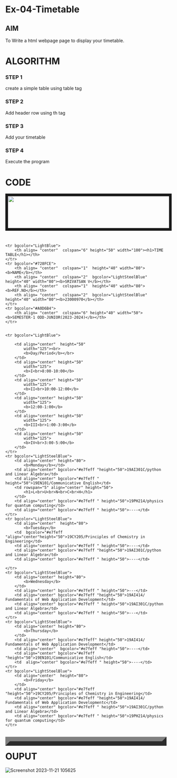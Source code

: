 # Ex-04-Timetable
## AIM
To Write a html webpage page to display your timetable.

# ALGORITHM
### STEP 1
create a simple table using table tag
### STEP 2
Add header row using th tag
### STEP 3
Add your timetable
### STEP 4
Execute the program

# CODE
<!DOCTYPE html>
<html>
    <head></head>
<body>
    <IMG src="C:\Users\admin\ODD2023-WT-Ex-03-Timetable\logo.png"
	height="100" width="788" align="center" border="8">
    <h1>     </h1>

<table border="14" cellspacing="0" align="left"  >
    
    <tr bgcolor="LightBlue">
        <th align= "center"  colspan="6" height="50" width="100"><h1>TIME TABLE</h1></th>
    </tr>
    <tr bgcolor="#728FCE">
        <th align= "center"  colspan="1"  height="40" width="80"><b>NAME</b></th>
        <th align= "center"  colspan="2"  bgcolor="LightSteelBlue" height="40" width="80"><b>SRIVATSAN V</b></th>
        <th align= "center"  colspan="1"  height="40" width="80"><b>REF.NO</b></th>
        <th align= "center"  colspan="2"  bgcolor="LightSteelBlue" height="40" width="80"><b>23000970</b></th>
    </tr>
    <tr bgcolor="#A0D6B4">
        <th align= "center"  colspan="6" height="40" width="50"> <b>SEMESTER-1 ODD-JUNIOR(2023-2024)</b></th>
    </tr>
   
    
    <tr bgcolor="LightBlue">
        
        <td align="center"  height="50"
            width="125"><br>
            <b>Day/Period</b></br>
        </td>
        <td align="center" height="50"
            width="125">
            <b>I<br>8:00-10:00</b>
        </td>
        <td align="center" height="50"
            width="125">
            <b>II<br>10:00-12:00</b>
        </td>
        <td align="center" height="50"
            width="125">
            <b>12:00-1:00</b>
        </td>
        <td align="center" height="50"
            width="125">
            <b>III<br>1:00-3:00</b>
        </td>
        <td align="center" height="50"
            width="125">
            <b>IV<br>3:00-5:00</b>
        </td>
    </tr>
    <tr bgcolor="LightSteelBlue">
        <td align="center" height="80">
            <b>Monday</b></td>
        <td align="center" bgcolor="#e7feff "height="50">19AI301C/python and Linear Algebra</td>
        <td align="center" bgcolor="#e7feff " height="50">19EN101/Communicative English</td>
        <td rowspan="5" align="center" height="50">
            <h1>L<br>U<br>N<br>C<br>H</h1>
        </td>
        <td align="center" bgcolor="#e7feff " height="50">19PH214/physics for quantum computing</td>
        <td align="center" bgcolor="#e7feff " height="50">----</td>
    </tr>
    <tr bgcolor="LightSteelBlue">
        <td align="center"  height="80">
            <b>Tuesday</b>
        <td  bgcolor="#e7feff "align="center"height="50">19CY205/Principles of Chemistry in Engineering</td>
        <td align="center" bgcolor="#e7feff " height="50">----</td>
        <td align="center" bgcolor="#e7feff "height="50">19AI301C/python and Linear Algebra</td>
        <td align="center" bgcolor="#e7feff " height="50">----</td>
        
    </tr>
    <tr bgcolor="LightSteelBlue">
        <td align="center" height="80">
            <b>Wednesday</b>
        </td>
        <td align="center" bgcolor="#e7feff " height="50">---</td>
        <td align="center" bgcolor="#e7feff "height="50">19AI414/ Fundamentals of Web Application Development</td>
        <td align="center" bgcolor="#e7feff " height="50">19AI301C/python and Linear Algebra</td>
        <td align="center" bgcolor="#e7feff " height="50">---</td>
    </tr>
    <tr bgcolor="LightSteelBlue">
        <td align="center" height="80">
            <b>Thursday</b>
        </td>
        <td align="center" bgcolor="#e7feff" height="50">19AI414/ Fundamentals of Web Application Development</td>
        <td align="center"  bgcolor="#e7feff "height="50">----</td>
        <td align="center" bgcolor="#e7feff "height="50">19EN101/Communicative English</td>
        <td  align="center" bgcolor="#e7feff " height="50">----</td>
    </tr>
    <tr bgcolor="LightSteelBlue">
        <td align="center"  height="80">
            <b>Friday</b>
        </td>
        <td align="center" bgcolor="#e7feff "height="50">19CY205/Principles of Chemistry in Engineering</td>
        <td align="center" bgcolor="#e7feff "height="50">19AI414/ Fundamentals of Web Application Developmentc</td>
        <td align="center" bgcolor="#e7feff " height="50">19AI301C/python and Linear Algebra</td>
        <td align="center" bgcolor="#e7feff " height="50">19PH214/physics for quantum computing</td>
    </tr>
</table>
</body>
</html>


# OUPUT
![Screenshot 2023-11-21 105625](https://github.com/Srivatsan0405/ODD2023-WT-Ex-03-Timetable/assets/139841630/e8ca236e-258e-48f3-a508-4781d2982bd2)
